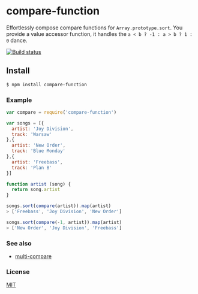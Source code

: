 # compare-function

Effortlessly compose compare functions for `Array.prototype.sort`. You provide a value accessor function, it handles the `a < b ? -1 : a > b ? 1 : 0` dance.

[![Build status](https://travis-ci.org/michaelrhodes/compare-function.svg?branch=master)](https://travis-ci.org/michaelrhodes/compare-function)

## Install
```sh
$ npm install compare-function
```

### Example
``` js
var compare = require('compare-function')

var songs = [{
  artist: 'Joy Division',
  track: 'Warsaw'
},{
  artist: 'New Order',
  track: 'Blue Monday'
},{
  artist: 'Freebass',
  track: 'Plan B'
}]

function artist (song) {
  return song.artist
}

songs.sort(compare(artist)).map(artist)
> ['Freebass', 'Joy Division', 'New Order']

songs.sort(compare(-1, artist)).map(artist)
> ['New Order', 'Joy Division', 'Freebass']
```

### See also
- [multi-compare](https://github.com/parshap/js-multi-compare)

### License
[MIT](http://opensource.org/licenses/MIT)
